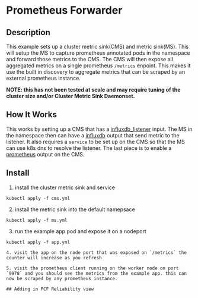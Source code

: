 # Prometheus Forwarder

## Description
This example sets up a cluster metric sink(CMS) and metric sink(MS). This will setup the MS to capture prometheus annotated pods in the namespace and forward those metrics to the CMS. The CMS will then expose all aggregated metrics on a single prometheus `/metrics` enpoint. This makes it use the built in discovery to aggregate metrics that can be scraped by an external prometheus instance.

**NOTE: this has not been tested at scale and may require tuning of the cluster size and/or Cluster Metric Sink Daemonset.**

## How It Works
This works by setting up a CMS that has a [influxdb_listener](https://github.com/influxdata/telegraf/tree/master/plugins/inputs/influxdb_listener) input. The MS in the namespace then can have a [influxdb](https://github.com/influxdata/telegraf/tree/master/plugins/outputs/influxdb) output that send metric to the listener. It also requires a `service`  to be set up on the CMS so that the MS can use k8s dns to resolve the listener. The last piece is to enable a [prometheus](https://github.com/influxdata/telegraf/tree/master/plugins/outputs/prometheus_client) output on the CMS.

## Install

1. install the cluster metric sink and service

```
kubectl apply -f cms.yml
```

2. install the metric sink into the default namepsace

```
kubectl apply -f ms.yml
```

3. run the example app pod and expose it on a nodeport

```
kubectl apply -f app.yml

4. visit the app on the node port that was exposed on `/metrics` the counter will increase as you refresh

5. visit the prometheus client running on the worker node on port `9978` and you should see the metrics from the example app. this can now be scraped by any prometheus instance.

## Adding in PCF Reliability view
